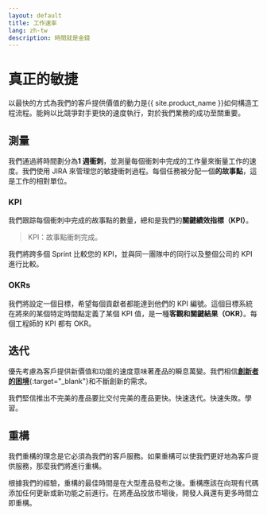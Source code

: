 ```yaml
---
layout: default
title: 工作速率
lang: zh-tw
description: 時間就是金錢
---
```


# 真正的敏捷

以最快的方式為我們的客戶提供價值的動力是{{ site.product_name }}如何構造工程流程。能夠以比競爭對手更快的速度執行，對於我們業務的成功至關重要。

## 測量

我們通過將時間劃分為**1 週衝刺**，並測量每個衝刺中完成的工作量來衡量工作的速度。我們使用 JIRA 來管理您的敏捷衝刺過程。每個任務被分配一個**的故事點**，這是工作的相對單位。

### KPI

我們跟踪每個衝刺中完成的故事點的數量，總和是我們的**關鍵績效指標（KPI）**。

> KPI：故事點衝刺完成。

我們將跨多個 Sprint 比較您的 KPI，並與同一團隊中的同行以及整個公司的 KPI 進行比較。

### OKRs

我們將設定一個目標，希望每個貢獻者都能達到他們的 KPI 編號。這個目標系統在將來的某個特定時間點定義了某個 KPI 值，是一種**客觀和關鍵結果（OKR）**。每個工程師的 KPI 都有 OKR。

## 迭代

優先考慮為客戶提供新價值和功能的速度意味著產品的瞬息萬變。我們相信[**創新者的困境**](https://en.wikipedia.org/wiki/The_Innovator%27s_Dilemma){:target="\_blank"}和不斷創新的需求。

我們堅信推出不完美的產品要比交付完美的產品更快。快速迭代。快速失敗。學習。

## 重構

我們重構的理念是它必須為我們的客戶服務。如果重構可以使我們更好地為客戶提供服務，那麼我們將進行重構。

根據我們的經驗，重構的最佳時間是在大型產品發布之後。重構應該在向現有代碼添加任何更新或新功能之前進行。在將產品投放市場後，開發人員還有更多時間立即重構。
